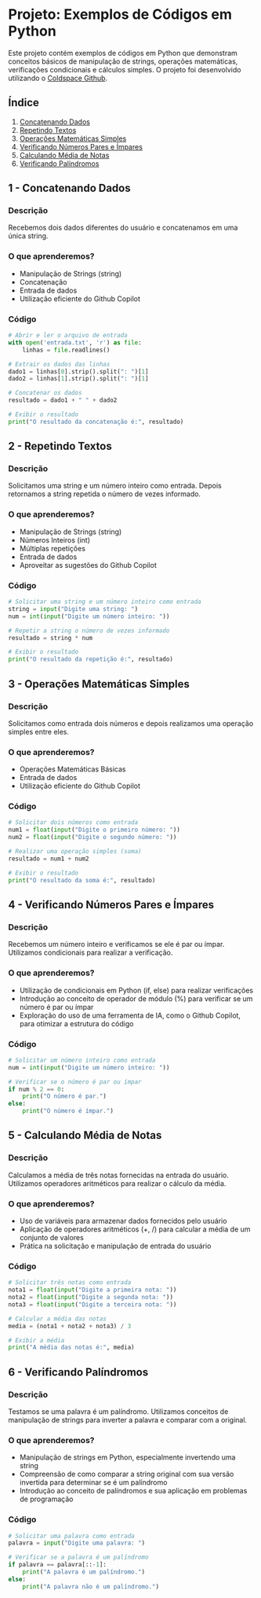 # Projeto: Exemplos de Códigos em Python

Este projeto contém exemplos de códigos em Python que demonstram conceitos básicos de manipulação de strings, operações matemáticas, verificações condicionais e cálculos simples. O projeto foi desenvolvido utilizando o [Coldspace Github](https://github.com/coldspace).

## Índice

1. [Concatenando Dados](#1---concatenando-dados)
2. [Repetindo Textos](#2---repetindo-textos)
3. [Operações Matemáticas Simples](#3---operações-matemáticas-simples)
4. [Verificando Números Pares e Ímpares](#4---verificando-números-pares-e-ímpares)
5. [Calculando Média de Notas](#5---calculando-média-de-notas)
6. [Verificando Palíndromos](#6---verificando-palíndromos)

## 1 - Concatenando Dados

### Descrição
Recebemos dois dados diferentes do usuário e concatenamos em uma única string.

### O que aprenderemos?

- Manipulação de Strings (string)
- Concatenação
- Entrada de dados
- Utilização eficiente do Github Copilot

### Código
```python
# Abrir e ler o arquivo de entrada
with open('entrada.txt', 'r') as file:
    linhas = file.readlines()

# Extrair os dados das linhas
dado1 = linhas[0].strip().split(": ")[1]
dado2 = linhas[1].strip().split(": ")[1]

# Concatenar os dados
resultado = dado1 + " " + dado2

# Exibir o resultado
print("O resultado da concatenação é:", resultado)
```

## 2 - Repetindo Textos

### Descrição
Solicitamos uma string e um número inteiro como entrada. Depois retornamos a string repetida o número de vezes informado.

### O que aprenderemos?

- Manipulação de Strings (string)
- Números Inteiros (int)
- Múltiplas repetições
- Entrada de dados
- Aproveitar as sugestões do Github Copilot

### Código
```python
# Solicitar uma string e um número inteiro como entrada
string = input("Digite uma string: ")
num = int(input("Digite um número inteiro: "))

# Repetir a string o número de vezes informado
resultado = string * num

# Exibir o resultado
print("O resultado da repetição é:", resultado)
```

## 3 - Operações Matemáticas Simples

### Descrição
Solicitamos como entrada dois números e depois realizamos uma operação simples entre eles.

### O que aprenderemos?

- Operações Matemáticas Básicas
- Entrada de dados
- Utilização eficiente do Github Copilot

### Código
```python
# Solicitar dois números como entrada
num1 = float(input("Digite o primeiro número: "))
num2 = float(input("Digite o segundo número: "))

# Realizar uma operação simples (soma)
resultado = num1 + num2

# Exibir o resultado
print("O resultado da soma é:", resultado)
```

## 4 - Verificando Números Pares e Ímpares

### Descrição
Recebemos um número inteiro e verificamos se ele é par ou ímpar. Utilizamos condicionais para realizar a verificação.

### O que aprenderemos?

- Utilização de condicionais em Python (if, else) para realizar verificações
- Introdução ao conceito de operador de módulo (%) para verificar se um número é par ou ímpar
- Exploração do uso de uma ferramenta de IA, como o Github Copilot, para otimizar a estrutura do código

### Código
```python
# Solicitar um número inteiro como entrada
num = int(input("Digite um número inteiro: "))

# Verificar se o número é par ou ímpar
if num % 2 == 0:
    print("O número é par.")
else:
    print("O número é ímpar.")
```

## 5 - Calculando Média de Notas

### Descrição
Calculamos a média de três notas fornecidas na entrada do usuário. Utilizamos operadores aritméticos para realizar o cálculo da média.

### O que aprenderemos?

- Uso de variáveis para armazenar dados fornecidos pelo usuário
- Aplicação de operadores aritméticos (+, /) para calcular a média de um conjunto de valores
- Prática na solicitação e manipulação de entrada do usuário

### Código
```python
# Solicitar três notas como entrada
nota1 = float(input("Digite a primeira nota: "))
nota2 = float(input("Digite a segunda nota: "))
nota3 = float(input("Digite a terceira nota: "))

# Calcular a média das notas
media = (nota1 + nota2 + nota3) / 3

# Exibir a média
print("A média das notas é:", media)
```

## 6 - Verificando Palíndromos

### Descrição
Testamos se uma palavra é um palíndromo. Utilizamos conceitos de manipulação de strings para inverter a palavra e comparar com a original.

### O que aprenderemos?

- Manipulação de strings em Python, especialmente invertendo uma string
- Compreensão de como comparar a string original com sua versão invertida para determinar se é um palíndromo
- Introdução ao conceito de palíndromos e sua aplicação em problemas de programação

### Código
```python
# Solicitar uma palavra como entrada
palavra = input("Digite uma palavra: ")

# Verificar se a palavra é um palíndromo
if palavra == palavra[::-1]:
    print("A palavra é um palíndromo.")
else:
    print("A palavra não é um palíndromo.")
```